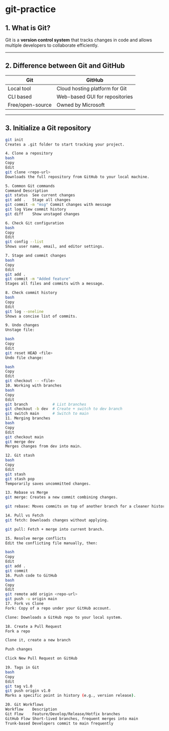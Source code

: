 # git-practice
## 1. What is Git?
Git is a **version control system** that tracks changes in code and allows multiple developers to collaborate efficiently.

---

## 2. Difference between Git and GitHub
| Git        | GitHub                        |
|------------|-------------------------------|
| Local tool | Cloud hosting platform for Git |
| CLI based  | Web-based GUI for repositories |
| Free/open-source | Owned by Microsoft         |

---

## 3. Initialize a Git repository
```bash
git init
Creates a .git folder to start tracking your project.

4. Clone a repository
bash
Copy
Edit
git clone <repo-url>
Downloads the full repository from GitHub to your local machine.

5. Common Git commands
Command	Description
git status	See current changes
git add .	Stage all changes
git commit -m "msg"	Commit changes with message
git log	View commit history
git diff	Show unstaged changes

6. Check Git configuration
bash
Copy
Edit
git config --list
Shows user name, email, and editor settings.

7. Stage and commit changes
bash
Copy
Edit
git add .
git commit -m "Added feature"
Stages all files and commits with a message.

8. Check commit history
bash
Copy
Edit
git log --oneline
Shows a concise list of commits.

9. Undo changes
Unstage file:

bash
Copy
Edit
git reset HEAD <file>
Undo file change:

bash
Copy
Edit
git checkout -- <file>
10. Working with branches
bash
Copy
Edit
git branch           # List branches
git checkout -b dev  # Create + switch to dev branch
git switch main      # Switch to main
11. Merging branches
bash
Copy
Edit
git checkout main
git merge dev
Merges changes from dev into main.

12. Git stash
bash
Copy
Edit
git stash
git stash pop
Temporarily saves uncommitted changes.

13. Rebase vs Merge
git merge: Creates a new commit combining changes.

git rebase: Moves commits on top of another branch for a cleaner history.

14. Pull vs Fetch
git fetch: Downloads changes without applying.

git pull: Fetch + merge into current branch.

15. Resolve merge conflicts
Edit the conflicting file manually, then:

bash
Copy
Edit
git add .
git commit
16. Push code to GitHub
bash
Copy
Edit
git remote add origin <repo-url>
git push -u origin main
17. Fork vs Clone
Fork: Copy of a repo under your GitHub account.

Clone: Downloads a GitHub repo to your local system.

18. Create a Pull Request
Fork a repo

Clone it, create a new branch

Push changes

Click New Pull Request on GitHub

19. Tags in Git
bash
Copy
Edit
git tag v1.0
git push origin v1.0
Marks a specific point in history (e.g., version release).

20. Git Workflows
Workflow	Description
Git Flow	Feature/Develop/Release/Hotfix branches
GitHub Flow	Short-lived branches, frequent merges into main
Trunk-based	Developers commit to main frequently
